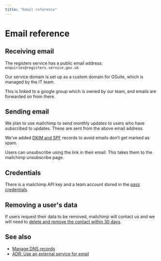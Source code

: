 ```yaml
---
title: "Email reference"
---
```

# Email reference

## Receiving email
The registers service has a public email address: `enquiries@registers.service.gov.uk`

Our service domain is set up as a custom domain for GSuite, which is managed by the IT team.

This is linked to a google group which is owned by our team, and emails are forwarded on from there.

## Sending email
We plan to use mailchimp to send monthly updates to users who have subscribed to updates. These are sent from the above email address.

We’ve added [DKIM and SPF](https://mailchimp.com/help/set-up-custom-domain-authentication-dkim-and-spf/) records to avoid emails don’t get marked as spam.

Users can unsubscribe using the link in their email. This takes them to the mailchimp unsubscribe page.

## Credentials
There is a mailchimp API key and a team account stored in the [pass credentials](https://github.com/openregister/credentials).

## Removing a user's data
If users request their data to be removed, mailchimp will contact us and we will need to [delete and remove the contact within 30 days](https://mailchimp.com/help/delete-contacts/).

## See also
- [Manage DNS records](/manual/manage-dns-records.html)
- [ADR: Use an external service for email](https://github.com/openregister/registers-frontend/blob/master/doc/adr/0002-external-service-for-email.md)